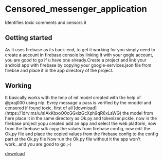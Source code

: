 # Censored_messenger_application
Identifies toxic comments and censors it
<h2>Getting started</h2>
As it uses firebase as its back-end, to get it working for you simply need to create a account in firebase console by linking it with your gogle account, you are good to go if u have one already.Create a project and link your android app with
firebase by copying your google-services.json file from firebse and place it in the app directory of the project.
<h2>Working</h2>
It basically works with the help of ml model created with the help of @praj000 using nlp. Evrey message u pass is verified by the mnodel and censored if found toxic.
first of all [download](https://1drv.ms/u/s!AkKbxoO0cGGxizGcXph9qR6xLaWG)
the model from here place it in the same directory as Ok.py and tokenizer.pickle, now in the firebase project yopu created add an app and select the web platform, now from the firebase sdk copy the values from firebase config, now edit the Ok.py file and place the copied values from the firebase config to the config part at the Ok.py file
 Now run the Ok.py file without it the app won't work...and you are good to go ;-)
 
 [download](https://1drv.ms/u/s!AkKbxoO0cGGxizGcXph9qR6xLaWG)
